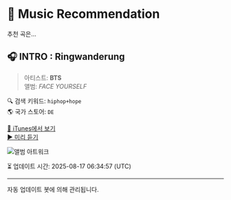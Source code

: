 
# 🎵 Music Recommendation

추천 곡은...

## 🎧 INTRO : Ringwanderung  
> 아티스트: **BTS**  
> 앨범: _FACE YOURSELF_  

🔍 검색 키워드: `hiphop+hope`  
🌎 국가 스토어: `DE`

[🔗 iTunes에서 보기](https://music.apple.com/de/album/intro-ringwanderung/1361622149?i=1361623217&uo=4)  
[▶️ 미리 듣기](https://audio-ssl.itunes.apple.com/itunes-assets/AudioPreview125/v4/36/1c/2b/361c2b47-1c3d-0f40-7362-8be4d8907b0b/mzaf_5232099545722176687.plus.aac.p.m4a)

![앨범 아트워크](https://is1-ssl.mzstatic.com/image/thumb/Music125/v4/3a/49/f6/3a49f65b-600b-b220-beea-6917f2cda62b/00602567531531.rgb.jpg/100x100bb.jpg)

⏳ 업데이트 시간: 2025-08-17 06:34:57 (UTC)

---
자동 업데이트 봇에 의해 관리됩니다.
